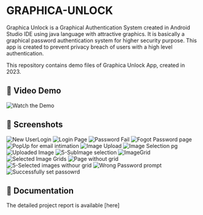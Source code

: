 # GRAPHICA-UNLOCK
Graphica Unlock is a Graphical Authentication System created in Android Studio IDE using java language with attractive graphics. It is basically a graphical password authentication system for higher security purpose. This app is created to prevent privacy breach of users with a high level authentication.

This repository contains demo files of Graphica Unlock App, created in 2023. 

## 🎥 Video Demo  
![Watch the Demo]() 

## 📸 Screenshots 
![New UserLogin](assets/1)
![Login Page](assets/2)
![Password Fail](assets/3)
![Fogot Password page](assets/4)
![PopUp for email intimation](assets/5)
![Image Upload](assets/6)
![Image Selection pg](assets/7)
![Uploaded Image](assets/8)
![5-SubImage selection](assets/9)
![ImageGrid](assets/10)
![Selected Image Grids](assets/11)
![Page without grid](assets/12)
![5-Selected images withour grid](assets/13)
![Wrong Password prompt](assets/14)
![Successfully set passowrd](assets/15)

## 📄 Documentation 
The detailed project report is available [here]

